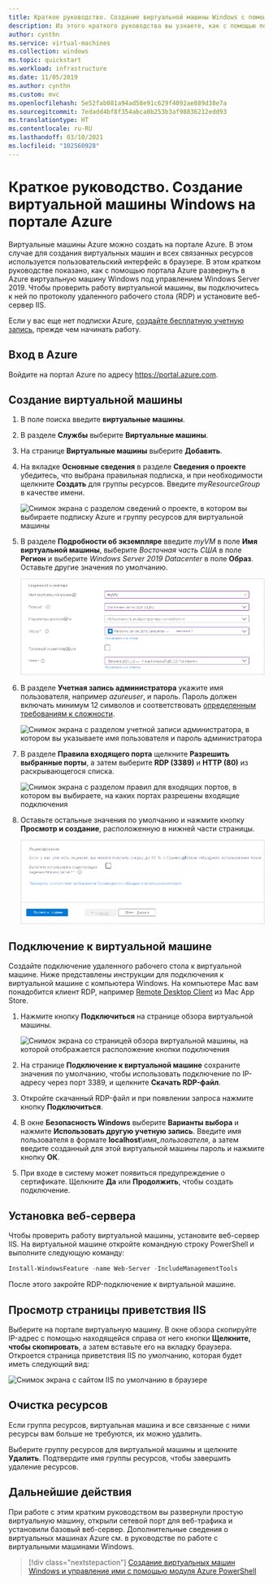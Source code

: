 ```yaml
---
title: Краткое руководство. Создание виртуальной машины Windows с помощью портала Azure
description: Из этого краткого руководства вы узнаете, как с помощью портала Azure создать виртуальную машину Windows.
author: cynthn
ms.service: virtual-machines
ms.collection: windows
ms.topic: quickstart
ms.workload: infrastructure
ms.date: 11/05/2019
ms.author: cynthn
ms.custom: mvc
ms.openlocfilehash: 5e52fab081a94ad58e91c629f4092ae889d38e7a
ms.sourcegitcommit: 7edadd4bf8f354abca0b253b3af98836212edd93
ms.translationtype: HT
ms.contentlocale: ru-RU
ms.lasthandoff: 03/10/2021
ms.locfileid: "102560928"
---
```

# <a name="quickstart-create-a-windows-virtual-machine-in-the-azure-portal"></a>Краткое руководство. Создание виртуальной машины Windows на портале Azure

Виртуальные машины Azure можно создать на портале Azure. В этом случае для создания виртуальных машин и всех связанных ресурсов используется пользовательский интерфейс в браузере. В этом кратком руководстве показано, как с помощью портала Azure развернуть в Azure виртуальную машину Windows под управлением Windows Server 2019. Чтобы проверить работу виртуальной машины, вы подключитесь к ней по протоколу удаленного рабочего стола (RDP) и установите веб-сервер IIS.

Если у вас еще нет подписки Azure, [создайте бесплатную учетную запись](https://azure.microsoft.com/free/?WT.mc_id=A261C142F), прежде чем начинать работу.

## <a name="sign-in-to-azure"></a>Вход в Azure

Войдите на портал Azure по адресу https://portal.azure.com.

## <a name="create-virtual-machine"></a>Создание виртуальной машины

1. В поле поиска введите **виртуальные машины**.
1. В разделе **Службы** выберите **Виртуальные машины**.
1. На странице **Виртуальные машины** выберите **Добавить**. 
1. На вкладке **Основные сведения** в разделе **Сведения о проекте** убедитесь, что выбрана правильная подписка, и при необходимости щелкните **Создать** для группы ресурсов. Введите *myResourceGroup* в качестве имени. 

    ![Снимок экрана с разделом сведений о проекте, в котором вы выбираете подписку Azure и группу ресурсов для виртуальной машины](./media/quick-create-portal/project-details.png)

1. В разделе **Подробности об экземпляре** введите *myVM* в поле **Имя виртуальной машины**, выберите *Восточная часть США* в поле **Регион** и выберите *Windows Server 2019 Datacenter* в поле **Образ**. Оставьте другие значения по умолчанию.

    ![Снимок экрана с разделом сведений об экземпляре, в котором вы указываете имя виртуальной машины и выбираете ее регион, образ и размер](./media/quick-create-portal/instance-details.png)

1. В разделе **Учетная запись администратора** укажите имя пользователя, например *azureuser*, и пароль. Пароль должен включать минимум 12 символов и соответствовать [определенным требованиям к сложности](faq.md#what-are-the-password-requirements-when-creating-a-vm).

    ![Снимок экрана с разделом учетной записи администратора, в котором вы указываете имя пользователя и пароль администратора](./media/quick-create-portal/administrator-account.png)

1. В разделе **Правила входящего порта** щелкните **Разрешить выбранные порты**, а затем выберите **RDP (3389)** и **HTTP (80)** из раскрывающегося списка.

    ![Снимок экрана с разделом правил для входящих портов, в котором вы выбираете, на каких портах разрешены входящие подключения](./media/quick-create-portal/inbound-port-rules.png)

1. Оставьте остальные значения по умолчанию и нажмите кнопку **Просмотр и создание**, расположенную в нижней части страницы.

    ![Снимок экрана с кнопкой "Проверить и создать" в нижней части страницы](./media/quick-create-portal/review-create.png)


## <a name="connect-to-virtual-machine"></a>Подключение к виртуальной машине

Создайте подключение удаленного рабочего стола к виртуальной машине. Ниже представлены инструкции для подключения к виртуальной машине с компьютера Windows. На компьютере Mac вам понадобится клиент RDP, например [Remote Desktop Client](https://apps.apple.com/app/microsoft-remote-desktop/id1295203466?mt=12) из Mac App Store.

1. Нажмите кнопку **Подключиться** на странице обзора виртуальной машины. 

    ![Снимок экрана со страницей обзора виртуальной машины, на которой отображается расположение кнопки подключения](./media/quick-create-portal/portal-quick-start-9.png)
    
2. На странице **Подключение к виртуальной машине** сохраните значения по умолчанию, чтобы использовать подключение по IP-адресу через порт 3389, и щелкните **Скачать RDP-файл**.

2. Откройте скачанный RDP-файл и при появлении запроса нажмите кнопку **Подключиться**. 

3. В окне **Безопасность Windows** выберите **Варианты выбора** и нажмите **Использовать другую учетную запись**. Введите имя пользователя в формате **localhost**\\*имя_пользователя*, а затем введите созданный для этой виртуальной машины пароль и нажмите кнопку **ОК**.

4. При входе в систему может появиться предупреждение о сертификате. Щелкните **Да** или **Продолжить**, чтобы создать подключение.

## <a name="install-web-server"></a>Установка веб-сервера

Чтобы проверить работу виртуальной машины, установите веб-сервер IIS. На виртуальной машине откройте командную строку PowerShell и выполните следующую команду:

```powershell
Install-WindowsFeature -name Web-Server -IncludeManagementTools
```

После этого закройте RDP-подключение к виртуальной машине.


## <a name="view-the-iis-welcome-page"></a>Просмотр страницы приветствия IIS

Выберите на портале виртуальную машину. В окне обзора скопируйте IP-адрес с помощью находящейся справа от него кнопки **Щелкните, чтобы скопировать**, а затем вставьте его на вкладку браузера. Откроется страница приветствия IIS по умолчанию, которая будет иметь следующий вид:

![Снимок экрана с сайтом IIS по умолчанию в браузере](./media/quick-create-powershell/default-iis-website.png)

## <a name="clean-up-resources"></a>Очистка ресурсов

Если группа ресурсов, виртуальная машина и все связанные с ними ресурсы вам больше не требуются, их можно удалить. 

Выберите группу ресурсов для виртуальной машины и щелкните **Удалить**. Подтвердите имя группы ресурсов, чтобы завершить удаление ресурсов.

## <a name="next-steps"></a>Дальнейшие действия

При работе с этим кратким руководством вы развернули простую виртуальную машину, открыли сетевой порт для веб-трафика и установили базовый веб-сервер. Дополнительные сведения о виртуальных машинах Azure см. в руководстве по работе с виртуальными машинами Windows.

> [!div class="nextstepaction"]
> [Создание виртуальных машин Windows и управление ими с помощью модуля Azure PowerShell](./tutorial-manage-vm.md)

